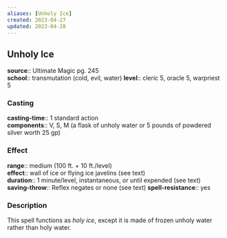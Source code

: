 ```yaml
---
aliases: [Unholy Ice]
created: 2023-04-27
updated: 2023-04-28
---
```


## Unholy Ice

**source**:: Ultimate Magic pg. 245  
**school**:: transmutation (cold, evil, water)
**level**:: cleric 5, oracle 5, warpriest 5

### Casting

**casting-time**:: 1 standard action  
**components**:: V, S, M (a flask of unholy water or 5 pounds of powdered silver worth 25 gp)

### Effect

**range**:: medium (100 ft. + 10 ft./level)  
**effect**:: wall of ice or flying ice javelins (see text)  
**duration**:: 1 minute/level, instantaneous, or until expended (see text)  
**saving-throw**:: Reflex negates or none (see text)
**spell-resistance**:: yes

### Description

This spell functions as *holy ice*, except it is made of frozen unholy water rather than holy water.
